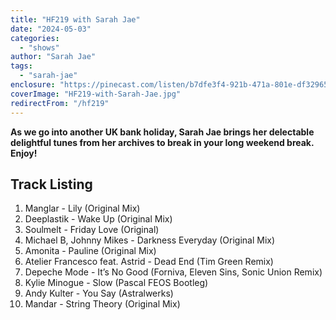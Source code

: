 ```yaml
---
title: "HF219 with Sarah Jae"
date: "2024-05-03"
categories:
  - "shows"
author: "Sarah Jae"
tags:
  - "sarah-jae"
enclosure: "https://pinecast.com/listen/b7dfe3f4-921b-471a-801e-df32965f3d77.mp3 144943293 audio/mpeg "
coverImage: "HF219-with-Sarah-Jae.jpg"
redirectFrom: "/hf219"
---
```


**As we go into another UK bank holiday, Sarah Jae brings her delectable delightful tunes from her archives to break in your long weekend break. Enjoy!**

## Track Listing

1. Manglar - Lily (Original Mix)
2. Deeplastik - Wake Up (Original Mix)
3. Soulmelt - Friday Love (Original)
4. Michael B, Johnny Mikes - Darkness Everyday (Original Mix)
5. Amonita - Pauline (Original Mix)
6. Atelier Francesco feat. Astrid - Dead End (Tim Green Remix)
7. Depeche Mode - It’s No Good (Forniva, Eleven Sins, Sonic Union Remix)
8. Kylie Minogue - Slow (Pascal FEOS Bootleg)
9. Andy Kulter - You Say (Astralwerks)
10. Mandar - String Theory (Original Mix)

